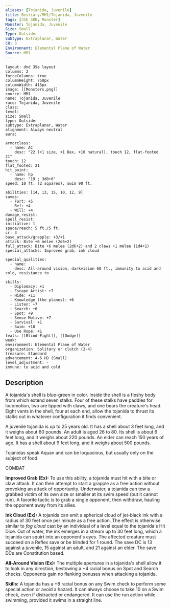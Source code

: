 ```yaml
---
aliases: [Tojanida, Juvenile]
title: Bestiary/MM1/Tojanida, Juvenile
tags: [35E_SRD, Monster]
Monster: Tojanida, Juvenile
Size: Small
Type: Outsider
Subtype: Extraplanar, Water
CR: 3
Environnent: Elemental Plane of Water
Source: MM1
---
```


```statblock
layout: dnd 35e layout
columns: 2
forceColumns: true
columnHeight: 750px
columnWidth: 415px
image: [[Monsters.png]]
source: MM1
name: Tojanida, Juvenile
race: Tojanida, Juvenile
class: 
level: 
size: Small
type: Outsider
subtype: Extraplanar, Water
alignment: Always neutral
aura: 

armorclass:
  - name: AC
    desc: "22 (+1 size, +1 Dex, +10 natural), touch 12, flat-footed 21"
touch: 12
flat_footed: 21
hit_point:
  - name: hp
    desc: "19 ; 3d8+6"
speed: 10 ft. (2 squares), swim 90 ft.

abilities: [14, 13, 15, 10, 12, 9]
saves:
  - Fort: +5
  - Ref: +4
  - Will: +4
damage_resist: 
spell_resist: 
initiative: 1
space/reach: 5 ft./5 ft.
cr: 3
base_attack/grapple: +3/+1
attack: Bite +6 melee (2d6+2)
full_attack: Bite +6 melee (2d6+2) and 2 claws +1 melee (1d4+1)
special_attacks: Improved grab, ink cloud

special_qualities:
  - name: 
    desc: All-around vision, darkvision 60 ft., immunity to acid and cold, resistance to

skills:
  - Diplomacy: +1
  - Escape Artist: +7
  - Hide: +11
  - Knowledge (the planes): +6
  - Listen: +7
  - Search: +6
  - Spot: +9
  - Sense Motive: +7
  - Survival: +1
  - Swim: +10
  - Use Rope: +1
feats: [[Blind-Fight]], [[Dodge]]
weak: 
environment: Elemental Plane of Water
organization: Solitary or clutch (2-4)
treasure: Standard
advancement: 4-6 HD (Small)
level_adjustment: -
immune: to acid and cold
```

## Description

<p>A tojanida's shell is blue-green in color. Inside the shell is a fleshy body from which extend seven stalks. Four of these stalks have paddles for locomotion, two are tipped with claws, and one bears the creature's head. Eight vents in the shell, four at each end, allow the tojanida to thrust its stalks out in whatever configuration it finds convenient.</p>
<p>A juvenile tojanida is up to 25 years old. It has a shell about 3 feet long, and it weighs about 60 pounds. An adult is aged 26 to 80. Its shell is about 6 feet long, and it weighs about 220 pounds. An elder can reach 150 years of age. It has a shell about 9 feet long, and it weighs about 500 pounds.</p>
<p>Tojanidas speak Aquan and can be loquacious, but usually only on the subject of food.</p>
<p>COMBAT</p>
<p>
            <b>Improved Grab (Ex):</b> To use this ability, a tojanida must hit with a bite or claw attack. It can then attempt to start a grapple as a free action without provoking an attack of opportunity. Underwater, a tojanida can tow a grabbed victim of its own size or smaller at its swim speed (but it cannot run). A favorite tactic is to grab a single opponent, then withdraw, hauling the opponent away from its allies.</p>
<p>
            <b>Ink Cloud (Ex):</b> A tojanida can emit a spherical cloud of jet-black ink with a radius of 30 feet once per minute as a free action. The effect is otherwise similar to <i>fog cloud</i> cast by an individual of a level equal to the tojanida's Hit Dice. Out of water, the ink emerges in a stream up to 30 feet long, which a tojanida can squirt into an opponent's eyes. The affected creature must succeed on a Reflex save or be blinded for 1 round. The save DC is 13 against a juvenile, 15 against an adult, and 21 against an elder. The save DCs are Constitution based.</p>
<p>
            <b>All-Around Vision (Ex):</b> The multiple apertures in a tojanida's shell allow it to look in any direction, bestowing a +4 racial bonus on Spot and Search checks. Opponents gain no flanking bonuses when attacking a tojanida.</p>
<p>
            <b>Skills:</b> A tojanida has a +8 racial bonus on any Swim check to perform some special action or avoid a hazard. It can always choose to take 10 on a Swim check, even if distracted or endangered. It can use the run action while swimming, provided it swims in a straight line.</p>